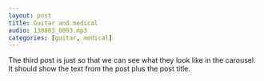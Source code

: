 ```yaml
---
layout: post
title: Guitar and medical
audio: 130803_0093.mp3
categories: [guitar, medical]
---
```


The third post is just so that we can see what they look like in the carousel. It should show the text from the post plus the post title.